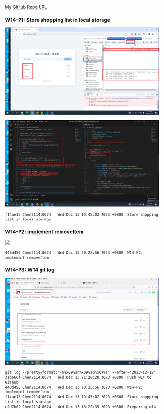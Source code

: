 [My Github Repo URL](https://github.com/CHEN211410674/1121-wp1-demo-211410674.git)

### W14-P1: Store shopping list in local storage

![](w14-p1-1.png)

![](w14-p1-2.png)

```
f14ae13 Chen211410674   Wed Dec 13 19:45:02 2023 +0800  Store shopping list in local storage
```

### W14-P2: implement removeItem

![](w14-p2.png)

```
440d450 Chen211410674   Wed Dec 13 20:23:56 2023 +0800  W14-P2: implement removeItem
```

### W14-P3: W14 git log

![](w14-p3.png)

```
git log --pretty=format:"%h%x09%an%x09%ad%x09%s" --after="2023-12-12"
31d666f Chen211410674   Wed Dec 13 21:28:28 2023 +0800  Push w14 to Github
440d450 Chen211410674   Wed Dec 13 20:23:56 2023 +0800  W14-P2: implement removeItem
f14ae13 Chen211410674   Wed Dec 13 19:45:02 2023 +0800  Store shopping list in local storage
c2d7b02 Chen211410674   Wed Dec 13 18:22:39 2023 +0800  Preparing w14

```
